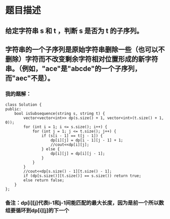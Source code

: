 # 题目描述
## 给定字符串 s 和 t ，判断 s 是否为 t 的子序列。
## 字符串的一个子序列是原始字符串删除一些（也可以不删除）字符而不改变剩余字符相对位置形成的新字符串。（例如，"ace"是"abcde"的一个子序列，而"aec"不是）。
### 我的题解：
```
class Solution {
public:
    bool isSubsequence(string s, string t) {
        vector<vector<int>> dp(s.size() + 1, vector<int>(t.size() + 1, 0));
        for (int i = 1; i <= s.size(); i++) {
            for (int j = 1; j <= t.size(); j++) {
                if (s[i - 1] == t[j - 1]) {
                    dp[i][j] = dp[i - 1][j - 1] + 1;
                    //cout<<dp[i][j];
                } else {
                    dp[i][j] = dp[i][j - 1];
                }
            }
        }
        //cout<<dp[s.size() - 1][t.size() - 1];
        if (dp[s.size()][t.size()] == s.size()) return true;
        else return false;
    }
};
```
### **备注**：dp[i][j]代表i-1和j-1间能匹配的最大长度，因为是前一个所以数组要循环到dp[i][j]的下一个
